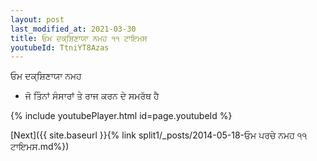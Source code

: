 ```yaml
---
layout: post
last_modified_at: 2021-03-30
title: ਓਮ ਦਕ੍ਸ਼ਿਣਾਯਾ ਨਮਹ ੧੧ ਟਾਇਮਸ
youtubeId: TtniYT8Azas
---
```

 
 
 ਓਮ ਦਕ੍ਸ਼ਿਣਾਯਾ ਨਮਹ  
 
 -  ਜੋ ਤਿੰਨਾਂ ਸੰਸਾਰਾਂ ਤੇ ਰਾਜ ਕਰਨ ਦੇ ਸਮਰੱਥ ਹੈ 
 
  
 
  
 
 
 
 
 
 


{% include youtubePlayer.html id=page.youtubeId %}
 
[Next]({{ site.baseurl }}{% link  split1/_posts/2014-05-18-ਓਮ ਪਰਚੇ ਨਮਹ ੧੧ ਟਾਇਮਸ.md%})
 
